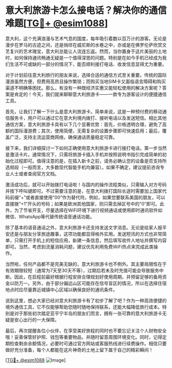 # 意大利旅游卡怎么接电话？解决你的通信难题[[TG💪+ @esim1088](https://t.me/s/esim1088)]

意大利，这个充满浪漫与艺术气息的国度，每年吸引着数以百万计的游客。无论是漫步在罗马的古迹之间，还是徜徉在威尼斯的水巷之中，亦或是在佛罗伦萨欣赏文艺复兴的艺术瑰宝，意大利总能让人流连忘返。然而，当你置身于这片美丽的土地时，如何保持通讯畅通无疑是一个值得深思的问题。特别是在如今手机已经成为我们生活不可或缺的一部分的情况下，能否顺利接打电话、收发信息显得尤为重要。

对于计划前往意大利旅行的朋友来说，选择合适的通信方式至关重要。传统的国际漫游虽然方便，但费用高昂且操作繁琐；而购买当地SIM卡又面临语言障碍和购买渠道不明确等困扰。那么，有没有一种既经济实惠又能轻松使用的解决方案呢？答案是肯定的！今天，我们就来聊聊意大利旅游卡——一款专为游客设计的便捷通信工具。

首先，让我们了解一下什么是意大利旅游卡。简单来说，这是一种预付费的移动通信服务卡，用户可以通过它在意大利境内拨打、接听电话以及发送短信。相比其他通信方案，意大利旅游卡具有以下几个显著优势：首先，价格透明合理，避免了高额的国际漫游费；其次，使用简便，无需复杂的设置步骤即可快速启用；最后，覆盖广泛，支持主流运营商网络，确保通话质量稳定可靠。

接下来，我们详细探讨一下如何正确使用意大利旅游卡进行接打电话。第一步当然是激活卡片。通常情况下，只需将旅游卡插入手机并按照说明书指引完成简单的初始化过程即可。值得注意的是，在插入新卡之前，请务必确认您的设备是否支持所选频段（一般而言，大多数现代智能手机均兼容）。如果不确定，建议提前咨询专业人士或者查阅官方文档。

激活成功后，就可以开始拨打电话啦！与国内的操作流程类似，只需输入对方号码并按下呼叫键即可。不过需要注意的是，在意大利拨打国际长途时需要加上国家代码前缀“+”或者直接使用“00”作为替代符。例如，如果您要联系美国的朋友，可以直接拨“+1”开头的号码；如果是欧洲其他国家，则只需去掉区号中的“0”即可。此外，为了节省开支，尽量选择在WiFi环境下进行视频通话或使用即时通讯软件如微信、WhatsApp等代替传统语音通话功能。

除了基本的语音通话之外，意大利旅游卡还支持发送文字消息。无论是给家人报平安还是与朋友分享旅途趣事，这项功能都显得格外实用。发送短讯的方式也非常简单，只需打开手机上的短信应用，新建一条信息，然后填写收件人地址并撰写内容即可。当然，考虑到流量消耗问题，建议优先利用免费WiFi热点来完成此类操作。

当然啦，任何产品都不是完美无缺的，意大利旅游卡也不例外。其主要局限性在于有效期限较短（通常为7天至30天不等），过期后若未及时充值可能会导致服务中断。因此，在启程前最好根据行程安排合理规划好使用周期，并预留足够的备用资金以防万一。另外，由于部分偏远山区可能存在信号盲区的情况，所以在选择住宿地点时应尽量靠近城镇中心区域以确保良好的通讯条件。

说到这里，想必大家已经对意大利旅游卡有了初步了解了吧？作为一种高效便捷的境外通信工具，它不仅能够帮助您随时随地保持联系，还能大幅降低旅行成本。特别是对于那些初次踏足亚平宁半岛的朋友们而言，拥有一张可靠的意大利旅游卡无疑是安心出行的一大保障。

最后，再次提醒各位小伙伴，在享受美好旅程的同时也不要忘记关注个人财物安全哦！妥善保管好护照、钱包等重要物品，并随时留意周围环境变化。同时，记得定期检查剩余余额情况，必要时可通过官方网站或客服热线进行续费操作。相信只要做好充分准备，每个人都能在这片神奇的土地上留下属于自己的精彩瞬间！

[[TG💪+ @esim1088](https://t.me/s/esim1088) ![Image](https://i.postimg.cc/4NQfJmqS/Snipaste-2025-05-13-00-14-12.png)]